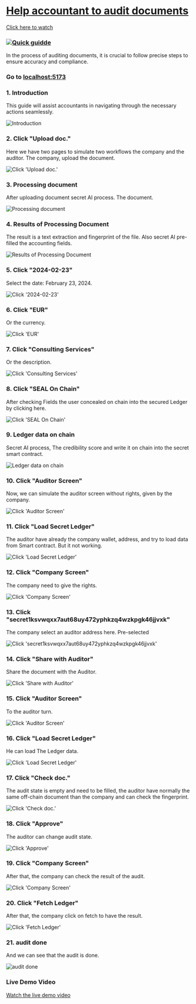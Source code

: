 [Help accountant to audit documents](https://app.guidde.com/playbooks/cHH9ptvMnXLca1T76Gk24h)
=============================================================================================

[Click here to watch](https://app.guidde.com/share/playbooks/cHH9ptvMnXLca1T76Gk24h)

### [![Quick guidde](https://static.guidde.com/v0/qg%2FPPFTlrVMAHQ6pdL5knMk6EYBTvl2%2FcHH9ptvMnXLca1T76Gk24h%2Fw5BxSo7ur395znDxH1ySND_cover.png?alt=media&token=88089eab-b513-4a03-9a57-88c5d17a0c39)](https://app.guidde.com/share/playbooks/cHH9ptvMnXLca1T76Gk24h)

In the process of auditing documents, it is crucial to follow precise steps to ensure accuracy and compliance.

### Go to [localhost:5173](http://localhost:5173)

### 1\. Introduction

This guide will assist accountants in navigating through the necessary actions seamlessly.

![Introduction](https://static.guidde.com/v0/qg%2FPPFTlrVMAHQ6pdL5knMk6EYBTvl2%2FcHH9ptvMnXLca1T76Gk24h%2F1owYDeutASqgfiN6YZWYNx_doc.png?alt=media&token=176af67d-32b7-4e08-9607-6ac092735b28)

### 2\. Click "Upload doc."

Here we have two pages to simulate two workflows the company and the auditor. The company, upload the document.

![Click 'Upload doc.'](https://static.guidde.com/v0/qg%2FPPFTlrVMAHQ6pdL5knMk6EYBTvl2%2FcHH9ptvMnXLca1T76Gk24h%2FnNTXmSKCW9njpDGWdnqvoq_doc.png?alt=media&token=ad5cdcca-d4c0-41be-97d9-7f34336f560b)

### 3\. Processing document

After uploading document secret AI process. The document.

![Processing document](https://static.guidde.com/v0/qg%2FPPFTlrVMAHQ6pdL5knMk6EYBTvl2%2FcHH9ptvMnXLca1T76Gk24h%2Fr4SLv8sTccVXgSD1yVWLCv_doc.png?alt=media&token=139fea94-9d7e-4522-b4cc-fe2fa18ff52a)

### 4\. Results of Processing Document

The result is a text extraction and fingerprint of the file. Also secret AI pre-filled the accounting fields.

![Results of Processing Document](https://static.guidde.com/v0/qg%2FPPFTlrVMAHQ6pdL5knMk6EYBTvl2%2FcHH9ptvMnXLca1T76Gk24h%2F4YBoxSkH3BhAbBHWcQPeGd_doc.png?alt=media&token=d064dba3-3fae-431a-b292-65d0420227e8)

### 5\. Click "2024-02-23"

Select the date: February 23, 2024.

![Click '2024-02-23'](https://static.guidde.com/v0/qg%2FPPFTlrVMAHQ6pdL5knMk6EYBTvl2%2FcHH9ptvMnXLca1T76Gk24h%2F4YcHkYfKcLATwGyi4dwWSD_doc.png?alt=media&token=79f608b1-81d7-4dd5-943a-9c3b23c10d07)

### 6\. Click "EUR"

Or the currency.

![Click 'EUR'](https://static.guidde.com/v0/qg%2FPPFTlrVMAHQ6pdL5knMk6EYBTvl2%2FcHH9ptvMnXLca1T76Gk24h%2FmfoN6nRrwyyMg8f77YZ6ze_doc.png?alt=media&token=ab7fd24a-9523-4ad7-86e9-a83049bd742f)

### 7\. Click "Consulting Services"

Or the description.

![Click 'Consulting Services'](https://static.guidde.com/v0/qg%2FPPFTlrVMAHQ6pdL5knMk6EYBTvl2%2FcHH9ptvMnXLca1T76Gk24h%2F7aw8LSGFTPGTC2Qvf6rUNS_doc.png?alt=media&token=587ace37-ac43-4282-bcb2-1438c88a60ae)

### 8\. Click "SEAL On Chain"

After checking Fields the user concealed on chain into the secured Ledger by clicking here.

![Click 'SEAL On Chain'](https://static.guidde.com/v0/qg%2FPPFTlrVMAHQ6pdL5knMk6EYBTvl2%2FcHH9ptvMnXLca1T76Gk24h%2F9FNq7BBAGXdX2ffwSG2kbA_doc.png?alt=media&token=063e4bd3-e0b2-4340-9178-82f262f04f05)

### 9\. Ledger data on chain

Secret AI process, The credibility score and write it on chain into the secret smart contract.

![Ledger data on chain](https://static.guidde.com/v0/qg%2FPPFTlrVMAHQ6pdL5knMk6EYBTvl2%2FcHH9ptvMnXLca1T76Gk24h%2FgUPfxxEGZ61a55LPtV9tRG_doc.png?alt=media&token=57523dcc-7a12-43c1-8cc9-0cfa2f50f4cb)

### 10\. Click "Auditor Screen"

Now, we can simulate the auditor screen without rights, given by the company.

![Click 'Auditor Screen'](https://static.guidde.com/v0/qg%2FPPFTlrVMAHQ6pdL5knMk6EYBTvl2%2FcHH9ptvMnXLca1T76Gk24h%2Fq4FkxaA5iayxeP5JwVz7We_doc.png?alt=media&token=eba353a6-022d-46fb-9ab3-b6ce62a87b1b)

### 11\. Click "Load Secret Ledger"

The auditor have already the company wallet, address, and try to load data from Smart contract. But it not working.

![Click 'Load Secret Ledger'](https://static.guidde.com/v0/qg%2FPPFTlrVMAHQ6pdL5knMk6EYBTvl2%2FcHH9ptvMnXLca1T76Gk24h%2FhzxA2o6KVifca6r3LokxWn_doc.png?alt=media&token=0758a655-9166-440d-afaf-e2f07faaa775)

### 12\. Click "Company Screen"

The company need to give the rights.

![Click 'Company Screen'](https://static.guidde.com/v0/qg%2FPPFTlrVMAHQ6pdL5knMk6EYBTvl2%2FcHH9ptvMnXLca1T76Gk24h%2FahNFwSnX9V4Ng48W38z4y5_doc.png?alt=media&token=8f9bad6b-5e59-4eae-9ebe-cf951c7e16b6)

### 13\. Click "secret1ksvwqxx7aut68uy472yphkzq4wzkpgk46jjvxk"

The company select an auditor address here. Pre-selected

![Click 'secret1ksvwqxx7aut68uy472yphkzq4wzkpgk46jjvxk'](https://static.guidde.com/v0/qg%2FPPFTlrVMAHQ6pdL5knMk6EYBTvl2%2FcHH9ptvMnXLca1T76Gk24h%2F7vaf5F7eEuHhU2vYD2WEHh_doc.png?alt=media&token=57591bc8-dbbf-4458-ad6b-e5a423af09fb)

### 14\. Click "Share with Auditor"

Share the document with the Auditor.

![Click 'Share with Auditor'](https://static.guidde.com/v0/qg%2FPPFTlrVMAHQ6pdL5knMk6EYBTvl2%2FcHH9ptvMnXLca1T76Gk24h%2Fn8CQLZDX2sKmjSMJ5A9nNW_doc.png?alt=media&token=443fcdfc-3b27-4846-91fb-e04ffef81a33)

### 15\. Click "Auditor Screen"

To the auditor turn.

![Click 'Auditor Screen'](https://static.guidde.com/v0/qg%2FPPFTlrVMAHQ6pdL5knMk6EYBTvl2%2FcHH9ptvMnXLca1T76Gk24h%2Fg1rxZRkbMQKeGeb7LB5wh6_doc.png?alt=media&token=850d29f4-dde2-44c5-8668-904c6c80fd6d)

### 16\. Click "Load Secret Ledger"

He can load The Ledger data.

![Click 'Load Secret Ledger'](https://static.guidde.com/v0/qg%2FPPFTlrVMAHQ6pdL5knMk6EYBTvl2%2FcHH9ptvMnXLca1T76Gk24h%2Fg48VmAFRcFvgzVnVeAFJiV_doc.png?alt=media&token=2206bef4-af56-4714-a712-c1f4abfd710b)

### 17\. Click "Check doc."

The audit state is empty and need to be filled, the auditor have normally the same off-chain document than the company and can check the fingerprint.

![Click 'Check doc.'](https://static.guidde.com/v0/qg%2FPPFTlrVMAHQ6pdL5knMk6EYBTvl2%2FcHH9ptvMnXLca1T76Gk24h%2F9w48rvWvDHJvhpYmCoQUkB_doc.png?alt=media&token=150fb3c8-df56-4b4b-8b2f-d07a7acbb15e)

### 18\. Click "Approve"

The auditor can change audit state.

![Click 'Approve'](https://static.guidde.com/v0/qg%2FPPFTlrVMAHQ6pdL5knMk6EYBTvl2%2FcHH9ptvMnXLca1T76Gk24h%2FmMa21mb4rm6awuqqijRhHL_doc.png?alt=media&token=e445cf01-4576-459a-aa24-78c502c468ab)

### 19\. Click "Company Screen"

After that, the company can check the result of the audit.

![Click 'Company Screen'](https://static.guidde.com/v0/qg%2FPPFTlrVMAHQ6pdL5knMk6EYBTvl2%2FcHH9ptvMnXLca1T76Gk24h%2FgVuVeDHcQZBHR8Zv14K7Vt_doc.png?alt=media&token=6ba1a907-2bdd-4fb4-89d2-b97218300af0)

### 20\. Click "Fetch Ledger"

After that, the company click on fetch to have the result.

![Click 'Fetch Ledger'](https://static.guidde.com/v0/qg%2FPPFTlrVMAHQ6pdL5knMk6EYBTvl2%2FcHH9ptvMnXLca1T76Gk24h%2Fxw6u18fK2MTmLs6horGmyF_doc.png?alt=media&token=78faa5e7-8385-4373-b7e4-d3dd814152d3)

### 21\. audit done

And we can see that the audit is done.

![audit done](https://static.guidde.com/v0/qg%2FPPFTlrVMAHQ6pdL5knMk6EYBTvl2%2FcHH9ptvMnXLca1T76Gk24h%2Fk7dRVDw1GLTKNgPuiNJXig_doc.png?alt=media&token=22ba2d04-1735-4eaa-84bf-f68396caf3f1)



### Live Demo Video

[Watch the live demo video](https://www.youtube.com/watch?v=TtaB35Svz4o)